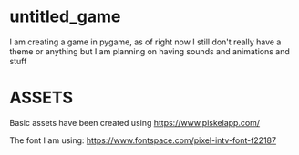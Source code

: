 # untitled_game

I am creating a game in pygame, as of right now I still don't really have a theme or anything but I am planning on having sounds and animations and stuff


# ASSETS

Basic assets have been created using https://www.piskelapp.com/

The font I am using: https://www.fontspace.com/pixel-intv-font-f22187
